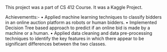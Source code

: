 This project was a part of CS 412 Course. It was a Kaggle Project.

Achievementts:-
• Applied machine learning techniques to classify bidders in an online auction platform as robots or human bidders.
• Implemented Decision Tree based approach to predict if an online bid is made by a machine or a human.
• Applied data cleaning and data pre-processing techniques to identify the key features in which there appear to be significant differences between the two classes.
